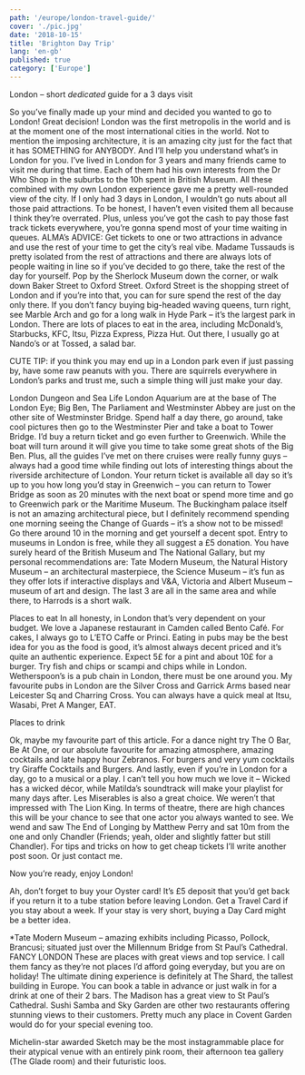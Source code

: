 ```yaml
---
path: '/europe/london-travel-guide/'
cover: './pic.jpg'
date: '2018-10-15'
title: 'Brighton Day Trip'
lang: 'en-gb'
published: true
category: ['Europe']
---
```


London – short _dedicated_ guide for a 3 days visit

So you’ve finally made up your mind and decided you wanted to go to London! Great decision! London was the first metropolis in the world and is at the moment one of the most international cities in the world. Not to mention the imposing architecture, it is an amazing city just for the fact that it has SOMETHING for ANYBODY. And I’ll help you understand what’s in London for you.
I’ve lived in London for 3 years and many friends came to visit me during that time. Each of them had his own interests from the Dr Who Shop in the suburbs to the 10h spent in British Museum. All these combined with my own London experience gave me a pretty well-rounded view of the city.
If I only had 3 days in London, I wouldn’t go nuts about all those paid attractions. To be honest, I haven’t even visited them all because I think they’re overrated. Plus, unless you’ve got the cash to pay those fast track tickets everywhere, you’re gonna spend most of your time waiting in queues.
ALMA’s ADVICE: Get tickets to one or two attractions in advance and use the rest of your time to get the city’s real vibe.
Madame Tussauds is pretty isolated from the rest of attractions and there are always lots of people waiting in line so if you’ve decided to go there, take the rest of the day for yourself. Pop by the Sherlock Museum down the corner, or walk down Baker Street to Oxford Street. Oxford Street is the shopping street of London and if you’re into that, you can for sure spend the rest of the day only there. If you don’t fancy buying big-headed waving queens, turn right, see Marble Arch and go for a long walk in Hyde Park – it’s the largest park in London. There are lots of places to eat in the area, including McDonald’s, Starbucks, KFC, Itsu, Pizza Express, Pizza Hut. Out there, I usually go at Nando’s or at Tossed, a salad bar.

CUTE TIP: if you think you may end up in a London park even if just passing by, have some raw peanuts with you. There are squirrels everywhere in London’s parks and trust me, such a simple thing will just make your day.

London Dungeon and Sea Life London Aquarium are at the base of The London Eye; Big Ben, The Parliament and Westminster Abbey are just on the other site of Westminster Bridge. Spend half a day there, go around, take cool pictures then go to the Westminster Pier and take a boat to Tower Bridge. I’d buy a return ticket and go even further to Greenwich. While the boat will turn around it will give you time to take some great shots of the Big Ben. Plus, all the guides I’ve met on there cruises were really funny guys – always had a good time while finding out lots of interesting things about the riverside architecture of London.
Your return ticket is available all day so it’s up to you how long you’d stay in Greenwich – you can return to Tower Bridge as soon as 20 minutes with the next boat or spend more time and go to Greenwich park or the Maritime Museum.
The Buckingham palace itself is not an amazing architectural piece, but I definitely recommend spending one morning seeing the Change of Guards – it’s a show not to be missed! Go there around 10 in the morning and get yourself a decent spot.
Entry to museums in London is free, while they all suggest a £5 donation. You have surely heard of the British Museum and The National Gallary, but my personal recommendations are: Tate Modern Museum, the Natural History Museum – an architectural masterpiece, the Science Museum – it’s fun as they offer lots if interactive displays and V&A, Victoria and Albert Museum – museum of art and design. The last 3 are all in the same area and while there, to Harrods is a short walk.

Places to eat
In all honesty, in London that’s very dependent on your budget. We love a Japanese restaurant in Camden called Bento Café. For cakes, I always go to L’ETO Caffe or Princi. Eating in pubs may be the best idea for you as the food is good, it’s almost always decent priced and it’s quite an authentic experience. Expect 5£ for a pint and about 10£ for a burger. Try fish and chips or scampi and chips while in London. Wetherspoon’s is a pub chain in London, there must be one around you. My favourite pubs in London are the Silver Cross and Garrick Arms based near Leicester Sq and Charring Cross.
You can always have a quick meal at Itsu, Wasabi, Pret A Manger, EAT.

Places to drink

Ok, maybe my favourite part of this article. For a dance night try The O Bar, Be At One, or our absolute favourite for amazing atmosphere, amazing cocktails and late happy hour Zebranos. For burgers and very yum cocktails try Giraffe Cocktails and Burgers.
And lastly, even if you’re in London for a day, go to a musical or a play. I can’t tell you how much we love it – Wicked has a wicked décor, while Matilda’s soundtrack will make your playlist for many days after. Les Miserables is also a great choice. We weren’t that impressed with The Lion King. In terms of theatre, there are high chances this will be your chance to see that one actor you always wanted to see. We wend and saw The End of Longing by Matthew Perry and sat 10m from the one and only Chandler (Friends; yeah, older and slightly fatter but still Chandler). For tips and tricks on how to get cheap tickets I’ll write another post soon. Or just contact me.

Now you’re ready, enjoy London!

Ah, don’t forget to buy your Oyster card! It’s £5 deposit that you’d get back if you return it to a tube station before leaving London. Get a Travel Card if you stay about a week. If your stay is very short, buying a Day Card might be a better idea.

\*Tate Modern Museum – amazing exhibits including Picasso, Pollock, Brancusi; situated just over the Millennum Bridge from St Paul’s Cathedral.
FANCY LONDON
These are places with great views and top service. I call them fancy as they’re not places I’d afford going everyday, but you are on holiday! The ultimate dining experience is definitely at The Shard, the tallest building in Europe. You can book a table in advance or just walk in for a drink at one of their 2 bars.
The Madison has a great view to St Paul’s Cathedral. Sushi Samba and Sky Garden are other two restaurants offering stunning views to their customers.
Pretty much any place in Covent Garden would do for your special evening too.

Michelin-star awarded Sketch may be the most instagrammable place for their atypical venue with an entirely pink room, their afternoon tea gallery (The Glade room) and their futuristic loos.
